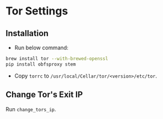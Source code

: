 Tor Settings
============

## Installation

* Run below command:

```bash
brew install tor --with-brewed-openssl
pip install obfsproxy stem
```

* Copy `torrc` to `/usr/local/Cellar/tor/<version>/etc/tor`.

## Change Tor's Exit IP

Run `change_tors_ip`.